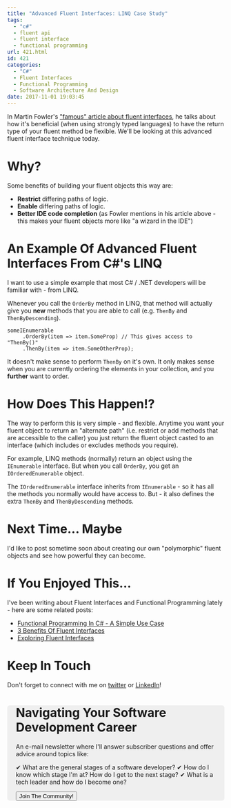 ```yaml
---
title: "Advanced Fluent Interfaces: LINQ Case Study"
tags:
  - "c#"
  - fluent api
  - fluent interface
  - functional programming
url: 421.html
id: 421
categories:
  - "C#"
  - Fluent Interfaces
  - Functional Programming
  - Software Architecture And Design
date: 2017-11-01 19:03:45
---
```


In Martin Fowler's ["famous" article about fluent interfaces](https://www.martinfowler.com/bliki/FluentInterface.html), he talks about how it's beneficial (when using strongly typed languages) to have the return type of your fluent method be flexible. We'll be looking at this advanced fluent interface technique today.<!--more-->

# Why?

Some benefits of building your fluent objects this way are:

- **Restrict** differing paths of logic.
- **Enable** differing paths of logic.
- **Better IDE code completion** (as Fowler mentions in his article above - this makes your fluent objects more like "a wizard in the IDE")

# An Example Of Advanced Fluent Interfaces From C#'s LINQ

I want to use a simple example that most C# / .NET developers will be familiar with - from LINQ.

Whenever you call the `OrderBy` method in LINQ, that method will actually give you **new** methods that you are able to call (e.g. `ThenBy` and `ThenByDescending`).

```
someIEnumerable
     .OrderBy(item => item.SomeProp) // This gives access to "ThenBy()"
     .ThenBy(item => item.SomeOtherProp);
```

It doesn't make sense to perform `ThenBy` on it's own. It only makes sense when you are currently ordering the elements in your collection, and you **further** want to order.

# How Does This Happen!?

The way to perform this is very simple - and flexible. Anytime you want your fluent object to return an "alternate path" (i.e. restrict or add methods that are accessible to the caller) you just return the fluent object casted to an interface (which includes or excludes methods you require).

For example, LINQ methods (normally) return an object using the `IEnumerable` interface. But when you call `OrderBy`, you get an `IOrderedEnumerable` object.

The `IOrderedEnumerable` interface inherits from `IEnumerable` - so it has all the methods you normally would have access to. But - it also defines the extra `ThenBy` and `ThenByDescending` methods.

# Next Time... Maybe

I'd like to post sometime soon about creating our own "polymorphic" fluent objects and see how powerful they can become.

# If You Enjoyed This...

I've been writing about Fluent Interfaces and Functional Programming lately - here are some related posts:

- [Functional Programming In C# - A Simple Use Case](https://www.blog.jamesmichaelhickey.com/csharp-functional-programming-a-simple-use-case/)
- [3 Benefits Of Fluent Interfaces](https://www.blog.jamesmichaelhickey.com/3-benefits-fluent-interfaces/)
- [Exploring Fluent Interfaces](https://www.blog.jamesmichaelhickey.com/exploring-fluent-interface/)

# Keep In Touch

Don't forget to connect with me on [twitter](https://twitter.com/jamesmh_dev) or [LinkedIn](https://www.linkedin.com/in/jamesmhickey/)!

<div style="padding:0   20px; border-radius:6px; background-color: #efefef; margin-bottom:50px; margin-top:20px">
    <h1 class="margin-bottom:0"> Navigating Your Software Development Career
</h1>
An e-mail newsletter where I'll answer subscriber questions and offer advice around topics like:

✔ What are the general stages of a software developer?
✔ How do I know which stage I'm at? How do I get to the next stage?
✔ What is a tech leader and how do I become one?


<div class="text-center">
    <a href="http://eepurl.com/gdIV5X">
        <button class="btn btn-sign-up" style="margin-top:0;margin-bottom:0">Join The Community!</button>
    </a>
</div>
</div>
